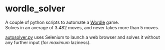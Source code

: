 # wordle_solver
A couple of python scripts to automate a [Wordle](https://www.powerlanguage.co.uk/wordle/) game.<br>
Solves in an average of 3.482 moves, and never takes more than 5 moves.

[autosolver.py](https://github.com/schnappischnap/wordle_solver/blob/master/autosolver.py) uses Selenium to launch a web browser and solves it without any further input (for *maximum* laziness). 
